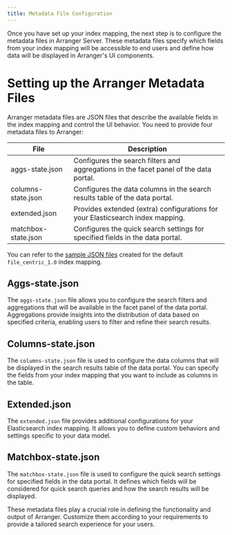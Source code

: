 ```yaml
---
title: Metadata File Configuration
---
```


Once you have set up your index mapping, the next step is to configure the metadata files in Arranger Server. These metadata files specify which fields from your index mapping will be accessible to end users and define how data will be displayed in Arranger's UI components.

# Setting up the Arranger Metadata Files

Arranger metadata files are JSON files that describe the available fields in the index mapping and control the UI behavior. You need to provide four metadata files to Arranger:

| File | Description|
|--|--|
| aggs-state.json | Configures the search filters and aggregations in the facet panel of the data portal. |
| columns-state.json | Configures the data columns in the search results table of the data portal. |
| extended.json | Provides extended (extra) configurations for your Elasticsearch index mapping. |
| matchbox-state.json | Configures the quick search settings for specified fields in the data portal. |

You can refer to the <a href="https://github.com/overture-stack/dms/tree/develop/example-data/arranger_metadata" target="_blank">sample JSON files</a>
 created for the default `file_centric_1.0` index mapping.

<!--Elaboration would be nice here-->

## Aggs-state.json

The `aggs-state.json` file allows you to configure the search filters and aggregations that will be available in the facet panel of the data portal. Aggregations provide insights into the distribution of data based on specified criteria, enabling users to filter and refine their search results.

## Columns-state.json

The `columns-state.json` file is used to configure the data columns that will be displayed in the search results table of the data portal. You can specify the fields from your index mapping that you want to include as columns in the table.

## Extended.json

The `extended.json` file provides additional configurations for your Elasticsearch index mapping. It allows you to define custom behaviors and settings specific to your data model.

## Matchbox-state.json

The `matchbox-state.json` file is used to configure the quick search settings for specified fields in the data portal. It defines which fields will be considered for quick search queries and how the search results will be displayed.

These metadata files play a crucial role in defining the functionality and output of Arranger. Customize them according to your requirements to provide a tailored search experience for your users.
